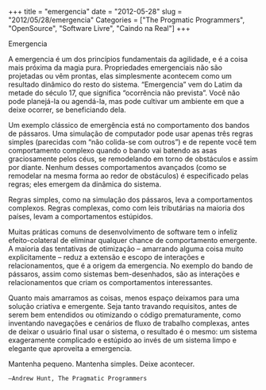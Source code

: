 +++
title = "emergencia"
date = "2012-05-28"
slug = "2012/05/28/emergencia"
Categories = ["The Progmatic Programmers", "OpenSource", "Software Livre", "Caindo na Real"]
+++
<!--more-->
Emergencia

A emergencia é um dos princípios fundamentais da agilidade, e é a coisa mais próxima da magia pura. Propriedades emergenciais não são
projetadas ou vêm prontas, elas simplesmente acontecem como um resultado dinâmico do resto do sistema. “Emergencia” vem do Latim da metade
do século 17, que significa “ocorrência não prevista”. Você não pode planejá-la ou agendá-la, mas pode cultivar um ambiente em que a deixe
ocorrer, se beneficiando dela.

Um exemplo clássico de emergência está no comportamento dos bandos de pássaros. Uma simulação de computador pode usar apenas três regras
simples (parecidas com “não colida-se com outros”) e de repente você tem comportamento complexo quando o bando vai batendo as asas
graciosamente pelos céus, se remodelando em torno de obstáculos e assim por diante. Nenhum desses comportamentos avançados (como se
remodelar na mesma forma ao redor de obstáculos) é especificado pelas regras; eles emergem da dinâmica do sistema.

Regras simples, como na simulação dos pássaros, leva a comportamentos complexos. Regras complexas, como com leis tributárias na maioria
dos países, levam a comportamentos estúpidos.

Muitas práticas comuns de desenvolvimento de software tem o infeliz efeito-colateral de eliminar qualquer chance de comportamento emergente. A maioria das tentativas de otimização – amarrando alguma coisa muito explicitamente – reduz a extensão e escopo de interações e relacionamentos, que é a origem da emergencia. No exemplo do bando de pássaros, assim como sistemas bem-desenhados, são as interações e relacionamentos que criam os comportamentos interessantes.

Quanto mais amarramos as coisas, menos espaço deixamos para uma solução criativa e emergente. Seja tanto travando requisitos, antes de serem bem entendidos ou otimizando o código prematuramente, como inventando navegações e cenários de fluxo de trabalho complexas, antes de deixar o usuário final usar o sistema, o resultado é o mesmo: um sistema exageramente complicado e estúpido ao invés de um sistema limpo e elegante que aproveita a emergencia.

Mantenha pequeno. Mantenha simples. Deixe acontecer.

	—Andrew Hunt, The Pragmatic Programmers
